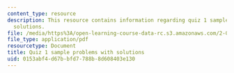 ```yaml
---
content_type: resource
description: This resource contains information regarding quiz 1 sample problems with
  solutions.
file: /media/https%3A/open-learning-course-data-rc.s3.amazonaws.com/2-086-numerical-computation-for-mechanical-engineers-fall-2012/0153abf4d67bbfd7788b8d608403e130_MIT2_086F12_quiz1_samples.pdf
file_type: application/pdf
resourcetype: Document
title: Quiz 1 sample problems with solutions
uid: 0153abf4-d67b-bfd7-788b-8d608403e130
---
```

